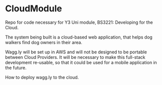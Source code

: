 # CloudModule
Repo for code necessary for Y3 Uni module, BS3221: Developing for the Cloud. 

The system being built is a cloud-based web application, that helps dog walkers find dog owners in their area. 

Wagg.ly will be set up in AWS and will not be designed to be portable between Cloud Providers. It will be necessary to make this full-stack development re-usable, so that it could be used for a mobile application in the future. 

How to deploy wagg.ly to the cloud. 
